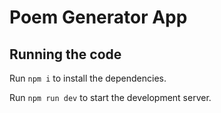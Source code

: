 
  # Poem Generator App

  ## Running the code

  Run `npm i` to install the dependencies.

  Run `npm run dev` to start the development server.
